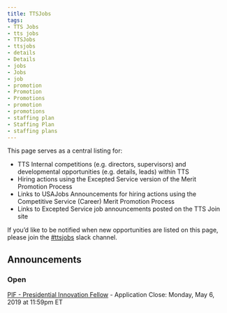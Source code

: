 ```yaml
---
title: TTSJobs
tags:
- TTS Jobs
- tts jobs
- TTSJobs
- ttsjobs
- details
- Details
- jobs 
- Jobs
- job
- promotion
- Promotion
- Promotions
- promotion
- promotions
- staffing plan
- Staffing Plan
- staffing plans
---
```


This page serves as a central listing for:

- TTS Internal competitions (e.g. directors, supervisors) and developmental opportunities (e.g. details, leads) within TTS
- Hiring actions using the Excepted Service version of the Merit Promotion Process
- Links to USAJobs Announcements for hiring actions using the Competitive Service (Career) Merit Promotion Process
- Links to Excepted Service job announcements posted on the TTS Join site

If you’d like to be notified when new opportunities are listed on this page, please join the [#ttsjobs](https://gsa-tts.slack.com/messages/ttsjobs/) slack channel.

## Announcements

### Open

[PIF - Presidential Innovation Fellow](https://join.tts.gsa.gov/join/pif-presidential-innovation-fellow) - Application Close: Monday, May 6, 2019 at 11:59pm ET

[TTS - Talent Acquisition Specialist](https://docs.google.com/document/d/17UHj_GoyStXRMTzovkXVR_DDm4Nu4kHxQhV44SNbmDM/edit?usp=sharing) - Application Close: Open until filled

[TTS - Talent Engagement Specialist](https://docs.google.com/document/d/1H9CNaf4jm3KQB6TmXJgyGAJBta5XX8PuvzYqYfY02PU/edit?usp=sharing) - Application Close: Open until filled

### Internal Only Competitions

[Talent Operations Specialist - Detail](https://docs.google.com/document/d/1akaWPPIVSvZpnRiFCgkCcHvzCE4Hx4euDaGTL5TcGCg/edit?usp=sharing) - Application Close: Monday, May 6, 2019 at 11:59pm ET

[TTS OA Micro-purchase Manager](https://docs.google.com/document/d/1f6Yn8ttzkuTd0_7EzdGHVqAbyzFzaBcJfqO6nUQcD5c/edit?usp=sharing) - Application Close: Open until filled


## Partner Information & Opportunities

**United States Digital Service (USDS)**

For any TTS staff interested in learning what it’s like to transition from TTS to USDS or just what it's like to work at USDS in general, a few of the TTS alums have offered to make themselves available for some informational discussions. If you’re interested in learning more, simply fill out this [USDS Informational Meeting Request form](https://docs.google.com/forms/d/e/1FAIpQLSfzbkhF6ahHv8-mu3BOpl6l7qg_kVyHuGUpDMcA-cPW60BfoQ/viewform?usp=sf_link) and someone from USDS will reach out to get something set up.

--------------------------------------------------------------------------------

### Still have questions?

**Have questions about an announcement listed?** Please reach out to the Hiring PoC listed on the announcement
**General questions** Please reach out to TTS Talent via [#ttsjobs](https://gsa-tts.slack.com/messages/ttsjobs/) or [email](mailto:tts-talentteam@gsa.gov) for information regarding hiring.
